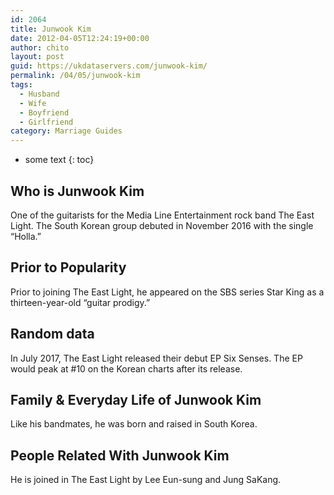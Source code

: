 ```yaml
---
id: 2064
title: Junwook Kim
date: 2012-04-05T12:24:19+00:00
author: chito
layout: post
guid: https://ukdataservers.com/junwook-kim/
permalink: /04/05/junwook-kim
tags:
  - Husband
  - Wife
  - Boyfriend
  - Girlfriend
category: Marriage Guides
---
```


* some text
{: toc}
          
          
## Who is  Junwook Kim
                  
                  
                  
One of the guitarists for the Media Line Entertainment rock band The East Light. The South Korean group debuted in November 2016 with the single &#8220;Holla.&#8221; 
                  
                
                
                
## Prior to Popularity 
                  
                  
                  
Prior to joining The East Light, he appeared on the SBS series Star King as a thirteen-year-old &#8220;guitar prodigy.&#8221; 
                  
                
                
                
## Random data 
                  
                  
                  
In July 2017, The East Light released their debut EP Six Senses. The EP would peak at #10 on the Korean charts after its release. 
                  
                
                
                
## Family & Everyday Life of Junwook Kim
                  
                  
                  
Like his bandmates, he was born and raised in South Korea. 
                  
                
                
                
## People Related With  Junwook Kim
                  
                  
                  
He is joined in The East Light by Lee Eun-sung and Jung SaKang. 
                  
                
              
            
          
          
          
    
    
  
